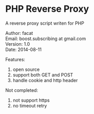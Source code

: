 PHP Reverse Proxy
===============

A reverse proxy script writen for PHP

Author: facat  
Email: boost.subscribing at gmail.com  
Version: 1.0  
Date: 2014-08-11  


Features:  
1. open source  
2. support both GET and POST  
3. handle cookie and http header  

Not completed:  
1. not support https   
2. no timeout retry  
